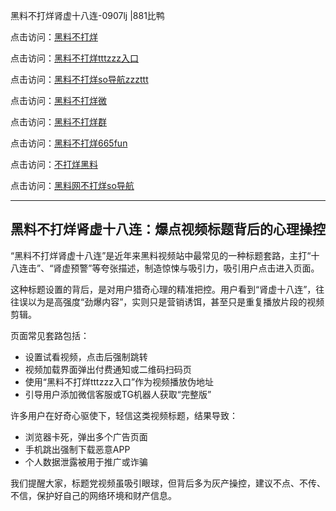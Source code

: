 黑料不打烊肾虚十八连-0907lj |881比鸭

点击访问：<a href="https://heiliaolvzlu3.pages.dev">黑料不打烊</a>  

点击访问：<a href="https://heiliaoyvnrda.pages.dev">黑料不打烊tttzzz入口</a>  

点击访问：<a href="https://heiliao9wsbg3.pages.dev">黑料不打烊so导航zzzttt</a>  

点击访问：<a href="https://heiliao5s28gk.pages.dev">黑料不打烊微</a>  

点击访问：<a href="https://heiliaoryrhyu.pages.dev">黑料不打烊群</a>  

点击访问：<a href="https://heiliaokof3cy.pages.dev">黑料不打烊665fun</a>  

点击访问：<a href="https://heiliaoxrq8i9.pages.dev">不打烊黑料</a>  

点击访问：<a href="https://heiliaoxfe5rb.pages.dev">黑料网不打烊so导航</a>  

---

## 黑料不打烊肾虚十八连：爆点视频标题背后的心理操控

“黑料不打烊肾虚十八连”是近年来黑料视频站中最常见的一种标题套路，主打“十八连击”、“肾虚预警”等夸张描述，制造惊悚与吸引力，吸引用户点击进入页面。

这种标题设置的背后，是对用户猎奇心理的精准把控。用户看到“肾虚十八连”，往往误以为是高强度“劲爆内容”，实则只是营销诱饵，甚至只是重复播放片段的视频剪辑。

页面常见套路包括：
- 设置试看视频，点击后强制跳转  
- 视频加载界面弹出付费通知或二维码扫码页  
- 使用“黑料不打烊tttzzz入口”作为视频播放伪地址  
- 引导用户添加微信客服或TG机器人获取“完整版”

许多用户在好奇心驱使下，轻信这类视频标题，结果导致：
- 浏览器卡死，弹出多个广告页面  
- 手机跳出强制下载恶意APP  
- 个人数据泄露被用于推广或诈骗

我们提醒大家，标题党视频虽吸引眼球，但背后多为灰产操控，建议不点、不传、不信，保护好自己的网络环境和财产信息。

